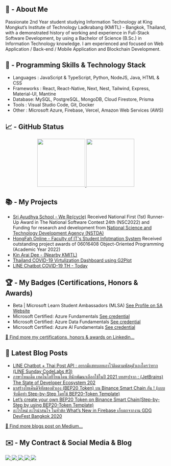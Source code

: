 ## 👋 - About Me

Passionate 2nd Year student studying Information Technology at King Mongkut’s Institute of Technology Ladkrabang (KMITL) - Bangkok, Thailand, with a demonstrated history of working and experience in Full-Stack Software Development, by using a Bachelor of Science (B.Sc.) in Information Technology knowledge. I am experienced and focused on Web Application / Back-end / Mobile Application and Blockchain Development.
## 💼 - Programming Skills & Technology Stack

- Languages : JavaScript & TypeScript, Python, NodeJS, Java, HTML & CSS
- Frameworks : React, React-Native, Next, Nest, Tailwind, Express, Material-UI, Mantine
- Database:  MySQL, PostgreSQL, MongoDB, Cloud Firestore, Prisma
- Tools : Visual Studio Code, Git, Docker
- Other : Microsoft Azure, Firebase, Vercel, Amazon Web Services (AWS)

## 📈 - GitHub Status

<p align="center">
 <a href="https://github-readme-stats.vercel.app/api?username=misterfocusth&show_icons=true&count_private=true&include_all_commits=true"> <img height='150' src="https://github-readme-stats.vercel.app/api?username=misterfocusth&show_icons=true&count_private=true&include_all_commits=true"/> </a>
 <a href="https://badge42.vercel.app/api/v2/cl2qdxvri012509mllmg19men/stats?cursusId=3&coalitionId=piscine"> <img height='150' src="https://badge42.vercel.app/api/v2/cl2qdxvri012509mllmg19men/stats?cursusId=3&coalitionId=piscine"/> </a>
</p>


## 📚 - My Projects

- <a href="https://github.com/misterfocusth/Sri-Ayudhya-School-WeRe-Project">Sri Ayudhya School - We Re(cycle)</a>
Received National First (1st) Runner-Up Award in The National Software Contest 24th (NSC2022) 
and Funding for research and development from [National Science and Technology Development Agency (NSTDA)](https://www.nstda.or.th/home/)
- <a href="https://github.com/misterfocusth/HongFah-Online-IT-KMITL">HongFah Online - Faculty of IT's Student Infotmation System</a> Received outstanding project awards of 06016408 Object-Oriented Programming (Academic Year 2022)
- <a href="https://github.com/misterfocusth/Kin-Arai-Dee-KMITL">Kin Arai Dee - (Nearby KMITL)</a>
- <a href="https://github.com/misterfocusth/TH-Covid-Data-Virtualization-G2Plot">Thailand COVID-19 Virtulization Dashboard using G2Plot</a>
- <a href="https://github.com/misterfocusth/LINE-Chatbot-COVID-19-TH-Today">LINE Chatbot COVID-19 TH - Today</a>


## 🏆 - My Badges (Certifications, Honors & Awards)

- Beta | Microsoft Learn Student Ambassadors (MLSA) [See Profile on SA Website](https://mvp.microsoft.com/en-US/studentambassadors/profile/1482b8f7-4b14-49d2-a420-48cd070b44d4)
- Microsoft Certified: Azure Fundamentals [See credential](https://www.youracclaim.com/badges/8c410943-c97c-4f11-98a7-4161e5ee1d4e)
- Microsoft Certified: Azure Data Fundamentals [See credential](https://www.youracclaim.com/badges/25a2c902-a2a1-4ddc-8699-3f884c0ef8df?source=linked_in_profile)
- Microsoft Certified: Azure AI Fundamentals [See credential](https://www.credly.com/earner/earned/badge/4ad8145a-c937-42dc-b9c6-afc22c3454ba)

[🔎 Find more my certifications, honors & awards on Linkedin...](https://www.linkedin.com/in/sila-pakdeewong/)

## 📝 Latest Blog Posts

- [LINE Chatbot + Thai Post API : อยากมีเเชทบอทเอาไว้ติดตามพัสดุตัวเองใครว่ายาก (LINE Sunday CodeLabs #3)](https://misterfocusth.medium.com/line-chatbot-thai-post-api-%E0%B8%AD%E0%B8%A2%E0%B8%B2%E0%B8%81%E0%B8%A1%E0%B8%B5%E0%B9%80%E0%B9%80%E0%B8%8A%E0%B8%97%E0%B8%9A%E0%B8%AD%E0%B8%97%E0%B9%80%E0%B8%AD%E0%B8%B2%E0%B9%84%E0%B8%A7%E0%B9%89%E0%B8%95%E0%B8%B4%E0%B8%94%E0%B8%95%E0%B8%B2%E0%B8%A1%E0%B8%9E%E0%B8%B1%E0%B8%AA%E0%B8%94%E0%B8%B8%E0%B8%95%E0%B8%B1%E0%B8%A7%E0%B9%80%E0%B8%AD%E0%B8%87%E0%B9%83%E0%B8%84%E0%B8%A3%E0%B8%A7%E0%B9%88%E0%B8%B2%E0%B8%A2%E0%B8%B2%E0%B8%81-eb0776ceb315)
- [ภาษาไหนเด็ด เทคโนโลยีไหนโดน ที่นักพัฒนาเลือกใช้ในปี 2021 บทสรุปจาก : (JetBrains) The State of Developer Ecosystem 202](https://misterfocusth.medium.com/jetbrain-the-state-of-developer-2021-709d1e8187a8)
- [มาสร้างโทเค็นดิจิทัลของตัวเอง (BEP20 Token) บน Binance Smart Chain กัน ! (เเบบจับมือทำ Step-by-Step โดยใช้ BEP20-Token Template)](https://misterfocusth.medium.com/%E0%B8%A1%E0%B8%B2%E0%B8%AA%E0%B8%A3%E0%B9%89%E0%B8%B2%E0%B8%87%E0%B9%82%E0%B8%97%E0%B9%80%E0%B8%84%E0%B9%87%E0%B8%99%E0%B8%94%E0%B8%B4%E0%B8%88%E0%B8%B4%E0%B8%97%E0%B8%B1%E0%B8%A5%E0%B8%82%E0%B8%AD%E0%B8%87%E0%B8%95%E0%B8%B1%E0%B8%A7%E0%B9%80%E0%B8%AD%E0%B8%87-bep20-token-%E0%B8%9A%E0%B8%99-binance-smart-chain-%E0%B8%81%E0%B8%B1%E0%B8%99-%E0%B8%88%E0%B8%B1%E0%B8%9A%E0%B8%A1%E0%B8%B7%E0%B8%AD%E0%B8%97%E0%B8%B3-step-by-step-f10c57413b8f)
- [Let’s create your own BEP20 Token on Binance Smart Chain(Step-by-Step by using BEP20-Token Template)](https://misterfocusth.medium.com/lets-create-your-own-bep20-token-on-binance-smart-chain-step-by-step-by-using-bep20-token-c41eacd1a5da)
- [อะไรใหม่ อะไรน่าสนใจ ในหัวข้อ What’s New in Firebase เก็บตกจากงาน GDG DevFest Bangkok 2020](https://medium.com/firebasethailand/%E0%B8%AD%E0%B8%B0%E0%B9%84%E0%B8%A3%E0%B9%83%E0%B8%AB%E0%B8%A1%E0%B9%88-%E0%B8%AD%E0%B8%B0%E0%B9%84%E0%B8%A3%E0%B8%99%E0%B9%88%E0%B8%B2%E0%B8%AA%E0%B8%99%E0%B9%83%E0%B8%88-%E0%B9%83%E0%B8%99%E0%B8%AB%E0%B8%B1%E0%B8%A7%E0%B8%82%E0%B9%89%E0%B8%AD-whats-new-in-firebase-%E0%B9%80%E0%B8%81%E0%B9%87%E0%B8%9A%E0%B8%95%E0%B8%81%E0%B8%88%E0%B8%B2%E0%B8%81%E0%B8%87%E0%B8%B2%E0%B8%99-gdg-devfest-bangkok-2020-b0c7f1c52acc)

[🔎 Find more blogs post on Medium...](https://misterfocusth.medium.com/)

## ✉️ - My Contract & Social Media & Blog
<p align="left">
 <a href="https://web.facebook.com/Silapakdeewong2546"> <img src="https://img.shields.io/badge/Facebook-1877F2?style=for-the-badge&logo=facebook&logoColor=white"/> </a>
 <a href="https://twitter.com/FocusPakdeewong"> <img src="https://img.shields.io/badge/Twitter-1DA1F2?style=for-the-badge&logo=twitter&logoColor=white"/> </a>
 <a href="https://www.linkedin.com/in/sila-pakdeewong/"> <img src="https://img.shields.io/badge/LinkedIn-0077B5?style=for-the-badge&logo=linkedin&logoColor=white"/> </a>
 <a href="https://www.youtube.com/c/MISTERFOCUSTH"> <img src="https://img.shields.io/badge/YouTube-FF0000?style=for-the-badge&logo=youtube&logoColor=white"/> </a>
 <a href="https://medium.com/@misterfocusth"> <img src="https://img.shields.io/badge/Medium-12100E?style=for-the-badge&logo=medium&logoColor=white"/> </a>
</p>
